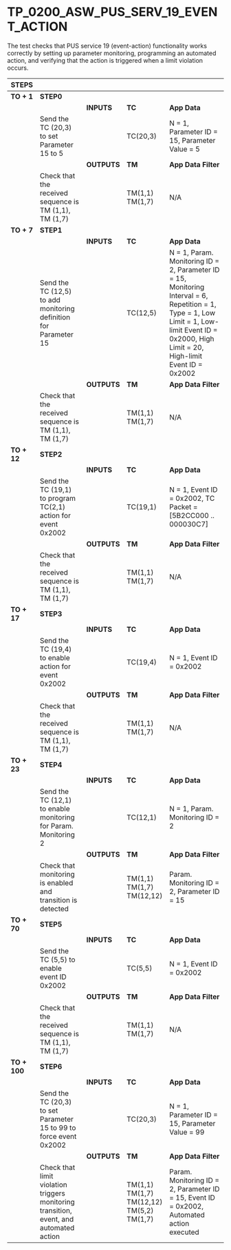 
# TP_0200_ASW_PUS_SERV_19_EVENT_ACTION

The test checks that PUS service 19 (event-action) functionality works correctly
by setting up parameter monitoring, programming an automated action, and
verifying that the action is triggered when a limit violation occurs. 

| STEPS | | | | |
|-------|-|-|-|-|
| **TO + 1** | **STEP0** | | | |
| | | **INPUTS** | **TC** | **App Data** |
| | Send the TC (20,3) to set Parameter 15 to 5 | | TC(20,3) | N = 1, Parameter ID = 15, Parameter Value = 5 |
| | | **OUTPUTS** | **TM** | **App Data Filter** |
| | Check that the received sequence is TM (1,1), TM (1,7) | | TM(1,1)<br>TM(1,7) | N/A |
| **TO + 7** | **STEP1** | | | |
| | | **INPUTS** | **TC** | **App Data** |
| | Send the TC (12,5) to add monitoring definition for Parameter 15 | | TC(12,5) | N = 1, Param. Monitoring ID = 2, Parameter ID = 15, Monitoring Interval = 6, Repetition = 1, Type = 1, Low Limit = 1, Low-limit Event ID = 0x2000, High Limit = 20, High-limit Event ID = 0x2002 |
| | | **OUTPUTS** | **TM** | **App Data Filter** |
| | Check that the received sequence is TM (1,1), TM (1,7) | | TM(1,1)<br>TM(1,7) | N/A |
| **TO + 12** | **STEP2** | | | |
| | | **INPUTS** | **TC** | **App Data** |
| | Send the TC (19,1) to program TC(2,1) action for event 0x2002 | | TC(19,1) | N = 1, Event ID = 0x2002, TC Packet = [5B2CC000 .. 000030C7] |
| | | **OUTPUTS** | **TM** | **App Data Filter** |
| | Check that the received sequence is TM (1,1), TM (1,7) | | TM(1,1)<br>TM(1,7) | N/A |
| **TO + 17** | **STEP3** | | | |
| | | **INPUTS** | **TC** | **App Data** |
| | Send the TC (19,4) to enable action for event 0x2002 | | TC(19,4) | N = 1, Event ID = 0x2002 |
| | | **OUTPUTS** | **TM** | **App Data Filter** |
| | Check that the received sequence is TM (1,1), TM (1,7) | | TM(1,1)<br>TM(1,7) | N/A |
| **TO + 23** | **STEP4** | | | |
| | | **INPUTS** | **TC** | **App Data** |
| | Send the TC (12,1) to enable monitoring for Param. Monitoring 2 | | TC(12,1) | N = 1, Param. Monitoring ID = 2 |
| | | **OUTPUTS** | **TM** | **App Data Filter** |
| | Check that monitoring is enabled and transition is detected | | TM(1,1)<br>TM(1,7)<br>TM(12,12) | Param. Monitoring ID = 2, Parameter ID = 15 |
| **TO + 70** | **STEP5** | | | |
| | | **INPUTS** | **TC** | **App Data** |
| | Send the TC (5,5) to enable event ID 0x2002 | | TC(5,5) | N = 1, Event ID = 0x2002 |
| | | **OUTPUTS** | **TM** | **App Data Filter** |
| | Check that the received sequence is TM (1,1), TM (1,7) | | TM(1,1)<br>TM(1,7) | N/A |
| **TO + 100** | **STEP6** | | | |
| | | **INPUTS** | **TC** | **App Data** |
| | Send the TC (20,3) to set Parameter 15 to 99 to force event 0x2002 | | TC(20,3) | N = 1, Parameter ID = 15, Parameter Value = 99 |
| | | **OUTPUTS** | **TM** | **App Data Filter** |
| | Check that limit violation triggers monitoring transition, event, and automated action | | TM(1,1)<br>TM(1,7)<br>TM(12,12)<br>TM(5,2)<br>TM(1,7) | Param. Monitoring ID = 2, Parameter ID = 15, Event ID = 0x2002, Automated action executed |
